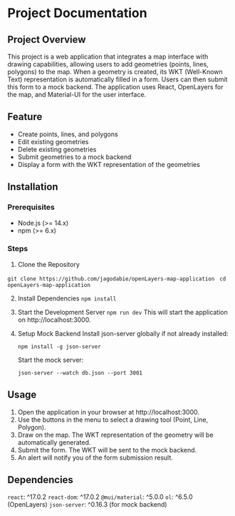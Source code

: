 # Project Documentation

## Project Overview

This project is a web application that integrates a map interface with drawing capabilities, allowing users to add geometries (points, lines, polygons) to the map. When a geometry is created, its WKT (Well-Known Text) representation is automatically filled in a form. Users can then submit this form to a mock backend. The application uses React, OpenLayers for the map, and Material-UI for the user interface.

## Feature

- Create points, lines, and polygons
- Edit existing geometries
- Delete existing geometries
- Submit geometries to a mock backend
- Display a form with the WKT representation of the geometries

## Installation

### Prerequisites

- Node.js (>= 14.x)
- npm (>= 6.x)

### Steps

1. Clone the Repository

`git clone https://github.com/jagodabie/openLayers-map-application`
` cd openLayers-map-application`

2. Install Dependencies
   `npm install`

3. Start the Development Server
   `npm run dev`
   This will start the application on http://localhost:3000.

4. Setup Mock Backend
   Install json-server globally if not already installed:

   `npm install -g json-server`

   Start the mock server:

   `json-server --watch db.json --port 3001`

## Usage

1.  Open the application in your browser at http://localhost:3000.
2.  Use the buttons in the menu to select a drawing tool (Point, Line, Polygon).
3.  Draw on the map. The WKT representation of the geometry will be automatically generated.
4.  Submit the form. The WKT will be sent to the mock backend.
5.  An alert will notify you of the form submission result.

## Dependencies

`react`: ^17.0.2
`react-dom`: ^17.0.2
`@mui/material`: ^5.0.0
`ol`: ^6.5.0 (OpenLayers)
`json-server`: ^0.16.3 (for mock backend)
